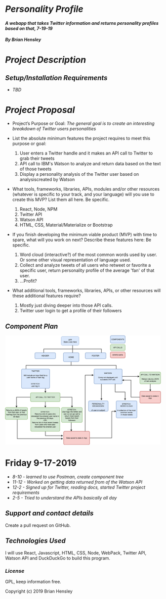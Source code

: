 # _Personality Profile_

#### _A webapp that takes Twitter information and returns personality profiles based on that, 7-19-19_

#### _By Brian Hensley_

# _Project Description_

## _Setup/Installation Requirements_

* _TBD_

# _Project Proposal_

* Project’s Purpose or Goal: _The general goal is to create an interesting breakdown of Twitter users personalities_

* List the absolute minimum features the project requires to meet this purpose or goal:

  1.  User enters a Twitter handle and it makes an API call to Twitter to grab their tweets
  2.  API call to IBM's Watson to analyze and return data based on the text of those tweets
  3.  Display a personality analysis of the Twitter user based on analysiscreated by Watson

* What tools, frameworks, libraries, APIs, modules and/or other resources (whatever is specific to your track, and your language) will you use to create this MVP? List them all here. Be specific.

  1.  React, Node, NPM
  2.  Twitter API
  3.  Watson API
  4.  HTML, CSS, Material/Materialize or Bootstrap

* If you finish developing the minimum viable product (MVP) with time to spare, what will you work on next? Describe these features here: Be specific.

  1.  Word cloud (interactive?) of the most common words used by user. Or some other visual representation of language used.
  2.  Collect and analyze tweets of all users who retweet or favorite a specific user, return personality profile of the average 'fan' of that user.
  3.  ...Profit?

* What additional tools, frameworks, libraries, APIs, or other resources will these additional features require?

  1.  Mostly just diving deeper into those API calls.
  2.  Twitter user login to get a profile of their followers

## _Component Plan_
![ss1](https://github.com/brnhensley/personality-profile/blob/master/profile.png)

# Friday 9-17-2019
 * _8-10 - learned to use Postman, create component tree_
 * _11-12 - Worked on getting data returned from of the Watson API_
 * _12-2 - Signed up for Twitter, reading docs, started Twitter project requirements_
 * _2-5 - Tried to understand the APIs basically all day_

 ## _Support and contact details_

Create a pull request on GitHub.

## _Technologies Used_

I will use React, Javascript, HTML, CSS, Node, WebPack, Twitter API, Watson API and DuckDuckGo to build this program.

### _License_

GPL, keep information free.

Copyright (c) 2019 Brian Hensley